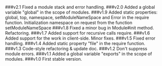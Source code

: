###v2.1
    Fixed a module stack and error handling.
###v2.0
    Added a global variable "global" in the scope of modules.
###v1.9
    Added static properties: global, top, namespace, setModuleNameSpace and Error in the require function.
    Initialization namespace on request from the function setModuleNameSpace
###v1.8
    Fixed a minor bug in Module#init method. Refactoring.
###v1.7
    Added support for recursive calls require.
###v1.6
    Added support for the work in client-side. Minor fixes.
###v1.5
    Fixed error handling.
###v1.4
    Added static property "file" in the require function.
###v1.3
    Code-style refactoring & update doc.
###v1.2
    Don't suppress module errors.
###v1.1
    Added a global variable "exports" in the scope of modules.
###v1.0
    First stable version.
